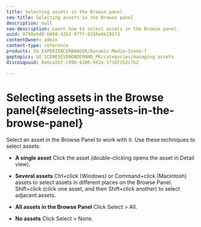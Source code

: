 ```yaml
---
title: Selecting assets in the Browse panel
seo-title: Selecting assets in the Browse panel
description: null
seo-description: Learn how to select assets in the Browse panel.
uuid: 0790e6d0-b898-42b1-977f-8316e6b19573
contentOwner: admin
content-type: reference
products: SG_EXPERIENCEMANAGER/Dynamic-Media-Scene-7
geptopics: SG_SCENESEVENONDEMAND_PK/categories/managing_assets
discoiquuid: 8e6ce2bf-c99b-4106-942a-1716f152c7b2

---
```


# Selecting assets in the Browse panel{#selecting-assets-in-the-browse-panel}

Select an asset in the Browse Panel to work with it. Use these techniques to select assets:

* **A single asset**
Click the asset (double-clicking opens the asset in Detail view).

* **Several assets**
Ctrl+click (Windows) or Command+click (Macintosh) assets to select assets in different places on the Browse Panel. Shift+click (click one asset, and then Shift+click another) to select adjacent assets.

* **All assets in the Browse Panel**
Click Select > All.

* **No assets**
Click Select > None.
